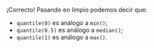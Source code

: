 ¡Correcto! Pasando en limpio podemos decir que:

* `quantile(0)` es análogo a `min()`;
* `quantile(0.5)` es análogo a `median()`;
* `quantile(1)` es análogo a `max()`.
